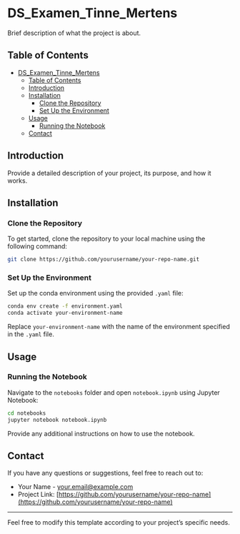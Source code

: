 # DS_Examen_Tinne_Mertens

Brief description of what the project is about.

## Table of Contents

- [DS\_Examen\_Tinne\_Mertens](#ds_examen_tinne_mertens)
  - [Table of Contents](#table-of-contents)
  - [Introduction](#introduction)
  - [Installation](#installation)
    - [Clone the Repository](#clone-the-repository)
    - [Set Up the Environment](#set-up-the-environment)
  - [Usage](#usage)
    - [Running the Notebook](#running-the-notebook)
  - [Contact](#contact)

## Introduction

Provide a detailed description of your project, its purpose, and how it works.

## Installation

### Clone the Repository

To get started, clone the repository to your local machine using the following command:

```sh
git clone https://github.com/yourusername/your-repo-name.git
```

### Set Up the Environment

Set up the conda environment using the provided `.yaml` file:

```sh
conda env create -f environment.yaml
conda activate your-environment-name
```

Replace `your-environment-name` with the name of the environment specified in the `.yaml` file.

## Usage

### Running the Notebook

Navigate to the `notebooks` folder and open `notebook.ipynb` using Jupyter Notebook:

```sh
cd notebooks
jupyter notebook notebook.ipynb
```

Provide any additional instructions on how to use the notebook.

## Contact

If you have any questions or suggestions, feel free to reach out to:

- Your Name - your.email@example.com
- Project Link: [https://github.com/yourusername/your-repo-name](https://github.com/yourusername/your-repo-name)

---

Feel free to modify this template according to your project’s specific needs.